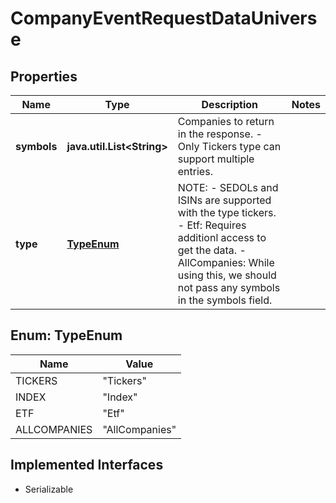 

# CompanyEventRequestDataUniverse


## Properties

Name | Type | Description | Notes
------------ | ------------- | ------------- | -------------
**symbols** | **java.util.List&lt;String&gt;** | Companies to return in the response.   - Only Tickers type can support multiple entries.  | 
**type** | [**TypeEnum**](#TypeEnum) | NOTE:  - SEDOLs and ISINs are supported with the type tickers.  - Etf: Requires additionl access to get the data.   - AllCompanies: While using this, we should not pass any symbols in the symbols field.  | 



## Enum: TypeEnum

Name | Value
---- | -----
TICKERS | &quot;Tickers&quot;
INDEX | &quot;Index&quot;
ETF | &quot;Etf&quot;
ALLCOMPANIES | &quot;AllCompanies&quot;


## Implemented Interfaces

* Serializable


